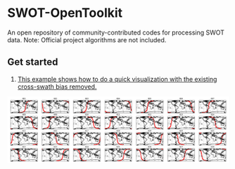 # SWOT-OpenToolkit
An open repository of community-contributed codes for processing SWOT data. Note: Official project algorithms are not included.

## Get started 

1. [This example shows how to do a quick visualization with the existing cross-swath bias removed.](examples/simple_visualization.ipynb)

![Passes over the calval period](media/calval_passes_locations.png)
